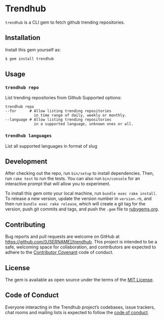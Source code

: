 # Trendhub
`trendhub` is a CLI gem to fetch github trending repositories.

## Installation

Install this gem yourself as:

```bash
$ gem install trendhub
```

## Usage
### `trendhub repo`
List trending repositories from Github
Supported options:
```
trendhub repo
--for      # Allow listing trending repositories 
             in time range of daily, weekly or monthly.
--language # Allow listing trending repositories 
             in a supported language, unknown ones or all.
```

### `trendhub languages`
List all supported languages in format of slug

## Development

After checking out the repo, run `bin/setup` to install dependencies. Then, run `rake test` to run the tests.
You can also run `bin/console` for an interactive prompt that will allow you to experiment.

To install this gem onto your local machine, run `bundle exec rake install`.
To release a new version, update the version number in `version.rb`, and then run `bundle exec rake release`,
which will create a git tag for the version, push git commits and tags, and push the `.gem` file to [rubygems.org](https://rubygems.org).

## Contributing

Bug reports and pull requests are welcome on GitHub at https://github.com/[USERNAME]/trendhub. This project is intended to be a safe, welcoming space for collaboration, and contributors are expected to adhere to the [Contributor Covenant](http://contributor-covenant.org) code of conduct.

## License

The gem is available as open source under the terms of the [MIT License](https://opensource.org/licenses/MIT).

## Code of Conduct

Everyone interacting in the Trendhub project’s codebases, issue trackers, chat rooms and mailing lists is expected to follow the [code of conduct](https://github.com/sondnm/trendhub/blob/master/CODE_OF_CONDUCT.md).
